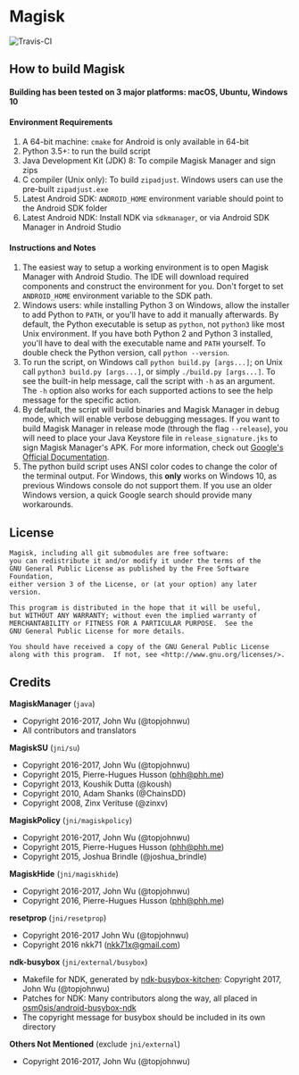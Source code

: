 # Magisk
![Travis-CI](https://api.travis-ci.org/TheComputerGuy96/Magisk.svg?branch=skittles9823-joke)

## How to build Magisk

#### Building has been tested on 3 major platforms: macOS, Ubuntu, Windows 10

#### Environment Requirements

1. A 64-bit machine: `cmake` for Android is only available in 64-bit
2. Python 3.5+: to run the build script
3. Java Development Kit (JDK) 8: To compile Magisk Manager and sign zips
4. C compiler (Unix only): To build `zipadjust`. Windows users can use the pre-built `zipadjust.exe`
5. Latest Android SDK: `ANDROID_HOME` environment variable should point to the Android SDK folder
6. Latest Android NDK: Install NDK via `sdkmanager`, or via Android SDK Manager in Android Studio

#### Instructions and Notes

1. The easiest way to setup a working environment is to open Magisk Manager with Android Studio. The IDE will download required components and construct the environment for you. Don't forget to set `ANDROID_HOME` environment variable to the SDK path.
2. Windows users: while installing Python 3 on Windows, allow the installer to add Python to `PATH`, or you'll have to add it manually afterwards. By default, the Python executable is setup as `python`, not `python3` like most Unix environment. If you have both Python 2 and Python 3 installed, you'll have to deal with the executable name and `PATH` yourself. To double check the Python version, call `python --version`.
3. To run the script, on Windows call `python build.py [args...]`; on Unix call `python3 build.py [args...]`, or simply `./build.py [args...]`. To see the built-in help message, call the script with `-h` as an argument. The `-h` option also works for each supported actions to see the help message for the specific action.
4. By default, the script will build binaries and Magisk Manager in debug mode, which will enable verbose debugging messages. If you want to build Magisk Manager in release mode (through the flag `--release`), you will need to place your Java Keystore file in `release_signature.jks` to sign Magisk Manager's APK. For more information, check out [Google's Official Documentation](https://developer.android.com/studio/publish/app-signing.html#signing-manually).
5. The python build script uses ANSI color codes to change the color of the terminal output. For Windows, this **only** works on Windows 10, as previous Windows console do not support them. If you use an older Windows version, a quick Google search should provide many workarounds.


## License

```
Magisk, including all git submodules are free software:
you can redistribute it and/or modify it under the terms of the 
GNU General Public License as published by the Free Software Foundation, 
either version 3 of the License, or (at your option) any later version.

This program is distributed in the hope that it will be useful,
but WITHOUT ANY WARRANTY; without even the implied warranty of
MERCHANTABILITY or FITNESS FOR A PARTICULAR PURPOSE.  See the
GNU General Public License for more details.

You should have received a copy of the GNU General Public License
along with this program.  If not, see <http://www.gnu.org/licenses/>.
```

## Credits

**MagiskManager** (`java`)

* Copyright 2016-2017, John Wu (@topjohnwu)
* All contributors and translators

**MagiskSU** (`jni/su`)

* Copyright 2016-2017, John Wu (@topjohnwu)
* Copyright 2015, Pierre-Hugues Husson (phh@phh.me)
* Copyright 2013, Koushik Dutta (@koush)
* Copyright 2010, Adam Shanks (@ChainsDD)
* Copyright 2008, Zinx Verituse (@zinxv)

**MagiskPolicy** (`jni/magiskpolicy`)

* Copyright 2016-2017, John Wu (@topjohnwu)
* Copyright 2015, Pierre-Hugues Husson (phh@phh.me)
* Copyright 2015, Joshua Brindle (@joshua_brindle)

**MagiskHide** (`jni/magiskhide`)

* Copyright 2016-2017, John Wu (@topjohnwu)
* Copyright 2016, Pierre-Hugues Husson (phh@phh.me)

**resetprop** (`jni/resetprop`)

 * Copyright 2016-2017 John Wu (@topjohnwu)
 * Copyright 2016 nkk71 (nkk71x@gmail.com)

**ndk-busybox** (`jni/external/busybox`)

* Makefile for NDK, generated by [ndk-busybox-kitchen](https://github.com/topjohnwu/ndk-busybox-kitchen): Copyright 2017, John Wu (@topjohnwu)
* Patches for NDK: Many contributors along the way, all placed in [osm0sis/android-busybox-ndk](https://github.com/osm0sis/android-busybox-ndk)
* The copyright message for busybox should be included in its own directory

**Others Not Mentioned** (exclude `jni/external`)

* Copyright 2016-2017, John Wu (@topjohnwu)
